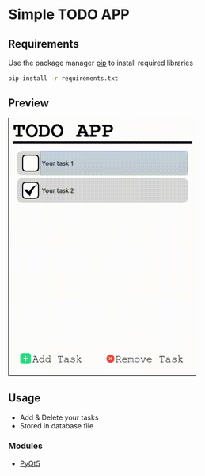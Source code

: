 # Simple TODO APP

## Requirements
Use the package manager [pip](https://pip.pypa.io/en/stable/) to install required libraries

```bash
pip install -r requirements.txt
```

## Preview
![Demo](docs/demo_video.gif)

## Usage
- Add & Delete your tasks
- Stored in database file

### Modules
- [PyQt5](https://doc.qt.io/qtforpython-6/)